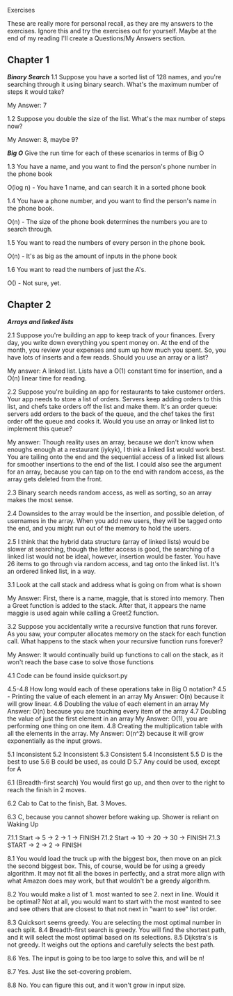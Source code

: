 Exercises

These are really more for personal recall, as they are my answers to the exercises. Ignore this and try the exercises out for yourself. Maybe at the end of my reading I'll create a Questions/My Answers section.

## Chapter 1

**_Binary Search_**
1.1 Suppose you have a sorted list of 128 names, and you're searching through it using binary search.
What's the maximum number of steps it would take?

My Answer: 7

1.2 Suppose you double the size of the list. What's the max number of steps now?

My Answer: 8, maybe 9?

**_Big O_**
Give the run time for each of these scenarios in terms of Big O

1.3 You have a name, and you want to find the person's phone number in the phone book

O(log n) - You have 1 name, and can search it in a sorted phone book

1.4 You have a phone number, and you want to find the person's name in the phone book.

O(n) - The size of the phone book determines the numbers you are to search through.

1.5 You want to read the numbers of every person in the phone book.

O(n) - It's as big as the amount of inputs in the phone book

1.6 You want to read the numbers of just the A's.

O() - Not sure, yet.

## Chapter 2

**_Arrays and linked lists_**

2.1 Suppose you're building an app to keep track of your finances. Every day, you write down everything you spent money on.
At the end of the month, you review your expenses and sum up how much you spent. So, you have lots of inserts and a few reads. Should you use an array or a list?

My answer: A linked list. Lists have a O(1) constant time for insertion, and a O(n) linear time for reading.

2.2 Suppose you're building an app for restaurants to take customer orders. Your app needs to store a list of orders. Servers keep adding orders to this list, and chefs take orders off the list and make them. It's an order queue: servers add orders to the back of the queue, and the chef takes the first order off the queue and cooks it.
Would you use an array or linked list to implement this queue?

My answer: Though reality uses an array, because we don't know when enoughs enough at a restaurant (iykyk), I think a linked list would work best. You are tailing onto the end and the sequential access of a linked list allows for smoother insertions to the end of the list. I could also see the argument for an array, because you can tap on to the end with random access, as the array gets deleted from the front.

2.3 Binary search needs random access, as well as sorting, so an array makes the most sense.

2.4 Downsides to the array would be the insertion, and possible deletion, of usernames in the array. When you add new users, they will be tagged onto the end, and you might run out of the memory to hold the users.

2.5 I think that the hybrid data structure (array of linked lists) would be slower at searching, though the letter access is good, the searching of a linked list would not be ideal, however, insertion would be faster. You have 26 items to go through via random access, and tag onto the linked list. It's an ordered linked list, in a way.

3.1 Look at the call stack and address what is going on from what is shown

My Answer: First, there is a name, maggie, that is stored into memory. Then a Greet function is added to the stack. After that, it appears the name maggie is used again while calling a Greet2 function.

3.2 Suppose you accidentally write a recursive function that runs forever. As you saw, your computer allocates memory on the stack for each function call. What happens to the stack when your recursive function runs forever?

My Answer: It would continually build up functions to call on the stack, as it won't reach the base case to solve those functions

4.1 Code can be found inside quicksort.py

4.5-4.8 How long would each of these operations take in Big O notation?
4.5 - Printing the value of each element in an array
My Answer: O(n) because it will grow linear.
4.6 Doubling the value of each element in an array
My Answer: O(n) because you are touching every item of the array
4.7 Doubling the value of just the first element in an array
My Answer: O(1), you are performing one thing on one item.
4.8 Creating the multiplication table with all the elements in the array.
My Answer: O(n^2) because it will grow exponentially as the input grows.

5.1 Inconsistent
5.2 Inconsistent
5.3 Consistent
5.4 Inconsistent
5.5 D is the best to use
5.6 B could be used, as could D
5.7 Any could be used, except for A

6.1 (Breadth-first search) You would first go up, and then over to the right to reach the finish in 2 moves.

6.2 Cab to Cat to the finish, Bat. 3 Moves.

6.3 C, because you cannot shower before waking up. Shower is reliant on Waking Up

7.1.1 Start -> 5 -> 2 -> 1 -> FINISH
7.1.2 Start -> 10 -> 20 -> 30 -> FINISH
7.1.3 START -> 2 -> 2 -> FINISH

8.1 You would load the truck up with the biggest box, then move on an pick the second biggest box. This, of course, would be for using a greedy algorithm. It may not fit all the boxes in perfectly, and a strat more align with what Amazon does may work, but that wouldn't be a greedy algorithm.

8.2 You would make a list of 1. most wanted to see 2. next in line. Would it be optimal? Not at all, you would want to start with the most wanted to see and see others that are closest to that not next in "want to see" list order.

8.3 Quicksort seems greedy. You are selecting the most optimal number in each split.
8.4 Breadth-first search is greedy. You will find the shortest path, and it will select the most optimal based on its selections.
8.5 Dijkstra's is not greedy. It weighs out the options and carefully selects the best path.

8.6 Yes. The input is going to be too large to solve this, and will be n!

8.7 Yes. Just like the set-covering problem.

8.8 No. You can figure this out, and it won't grow in input size.
